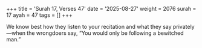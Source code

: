 +++
title = 'Surah 17, Verses 47'
date = '2025-08-27'
weight = 2076
surah = 17
ayah = 47
tags = []
+++

We know best how they listen to your recitation and what they say privately—when the wrongdoers say, “You would only be following a bewitched man.”
